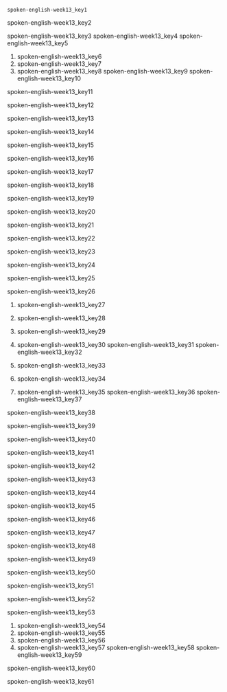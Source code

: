 ```ngMeta
spoken-english-week13_key1
```

spoken-english-week13_key2


spoken-english-week13_key3
spoken-english-week13_key4
spoken-english-week13_key5
1. spoken-english-week13_key6
2. spoken-english-week13_key7
3. spoken-english-week13_key8
spoken-english-week13_key9
spoken-english-week13_key10


spoken-english-week13_key11


spoken-english-week13_key12


spoken-english-week13_key13


spoken-english-week13_key14


spoken-english-week13_key15


spoken-english-week13_key16


spoken-english-week13_key17


spoken-english-week13_key18


spoken-english-week13_key19


spoken-english-week13_key20


spoken-english-week13_key21


spoken-english-week13_key22


spoken-english-week13_key23


spoken-english-week13_key24


spoken-english-week13_key25



spoken-english-week13_key26
1. spoken-english-week13_key27
2. spoken-english-week13_key28
3. spoken-english-week13_key29
4. spoken-english-week13_key30
spoken-english-week13_key31
spoken-english-week13_key32


4. spoken-english-week13_key33
5. spoken-english-week13_key34
6. spoken-english-week13_key35
spoken-english-week13_key36
spoken-english-week13_key37


spoken-english-week13_key38


spoken-english-week13_key39


spoken-english-week13_key40


spoken-english-week13_key41


spoken-english-week13_key42


spoken-english-week13_key43


spoken-english-week13_key44


spoken-english-week13_key45


spoken-english-week13_key46


spoken-english-week13_key47


spoken-english-week13_key48


spoken-english-week13_key49


spoken-english-week13_key50


spoken-english-week13_key51


spoken-english-week13_key52



spoken-english-week13_key53
1. spoken-english-week13_key54
2. spoken-english-week13_key55
3. spoken-english-week13_key56
4. spoken-english-week13_key57
spoken-english-week13_key58
spoken-english-week13_key59


spoken-english-week13_key60


spoken-english-week13_key61
